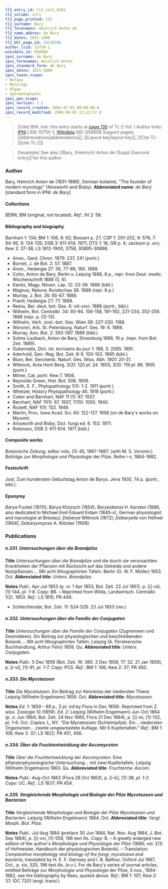 ```yaml
---
tl2_entry_id: tl2_vol1_0181
tl2_volume: vol1
tl2_page_printed: 135
tl2_surname: Bary
tl2_forenames: Heinrich Anton de
tl2_name_abbrev: de Bary
tl2_dates: 1831-1888
tl2_bhl_page_id: 33120266
author_lsid: 15750-1
wikidata_id: Q58806
ipni_surname: de Bary
ipni_forenames: Heinrich Anton
ipni_standard_form: de Bary
ipni_dates: 1831-1888
ipni_taxon_scope: 
- Botany
- Mycology
- Algae
- Spermatophytes
ipni_geo_scope: 
ipni_version: 1.2
ipni_record_created: 2003-07-02 00:00:00.0
ipni_record_modified: 2009-08-05 12:12:57.0
---
```


> [!cite] BHL link: this entry starts at [page 135](https://www.biodiversitylibrary.org/page/33120266) of TL-2 Vol. I
> Author links: [IPNI](https://www.ipni.org/a/15750-1) LSID 15750-1, [Wikidata](https://www.wikidata.org/wiki/Q58806) QID Q58806
> Support pages: [[Abbreviations|abbreviations]], [[Layout key|layout key]], [[Cite TL-2|cite TL-2]]

> [!example] See also [[Bary, (Heinrich) Anton de (Suppl.)|second entry]] for this author

### Author

Bary, Heinrich Anton de (1831-1888), German botanist, "The founder of modern mycology" (Ainsworth and Bisby). 
**Abbreviated name**: *de Bary* \[standard form in IPNI: *de Bary*\]

#### Collections

BERN, BM (original, not located).
*Ref*.: IH 2: 58.

#### Bibliography and biography

Barnhart 1: 134; BM 1: 106, 6: 62; Bossert p. 27; CSP 1: 201-202, 6: 578, 7: 94-95, 9: 134-135; DSB 3: 611-614. 1971; DTS 1: 16; GR p. 4; Jackson p. xxv; Kew 2: 37-38; LS 1812-1900, 3758, 30895-30898.
- Anon., Gard. Chron. 1879: 237, 241 (portr.)
- Bornet, J. de Bot. 2: 57. 1887.
- Anon., Hedwigia 27: 36, 77-86, 180. 1888.
- Cohn, Anton de Bary, Berlin u. Leipzig 1888, 8 p., repr. from Deut. medic. Wochenschrift 1888 (5, 6).
- Kanitz, Magy. Növen. Lap. 12: 33-39. 1888 (bibl.)
- Magnus, Naturw. Rundschau 39. 1888 (repr. 8 p.)
- Murray, J. Bot. 26: 65-67. 1888.
- Prantl, Hedwigia 27: 77. 1888.
- Reess, Ber. deut. bot. Ges. 6: viii-xxvi. 1888 (portr., bibl.)
- Wilhelm, Bot. Centralbl. 34: 93-94. 156-158, 191-192, 221-234, 252-256. 1888 (repr. p. \[1\]-13).
- Wilhelm, Verh. zool.-bot. Ges. Wien 38: 227-230. 1188.
- Woronin, Arb. St. Petersburg. Naturf. Ges. 19: 6. 1888.
- Murray, Ann. Bot. 2: 393-397. 1889 (bibl.)
- Solms-Laubach, Anton de Bary, Strassburg 1889, 19 p. (repr. from Bot. Zeit. 1889).
- Gubernatis, Dict. int. écrivains du jour 1: 188, 3: 2085. 1891.
- Aderhold, Gen.-Reg. Bot. Zeit. 8-9, 100-102. 1895 (bibl.)
- Blum, Ber. Senckenb. Naturf. Ges. Wiss. Abh. 1901: 20-21.
- Wittrock, Acta Horti Berg. 3(2): 120 *pl. 24.* 1903, 3(3): 119 *pl. 86.* 1905 (portr.)
- Milner, Cat. portr. Kew 7. 1906.
- Reynolds Green, Hist. Bot. 508. 1909.
- Smith, E. F., Phytopathology 1(1): 1-2. 1911 (portr.)
- Whetzel, History Phytopathology 46. 1918 (portr.)
- Coker and Barnhart, NAF 11 (1): 87. 1937.
- Barnhart, NAF 11(1): 87. 1937, 7(15): 1050. 1940.
- Rickett, NAF 1(1): 153. 1949.
- Martin, Proc. Iowa Acad. Sci. 65: 122-127. 1958 (on de Bary's works on Myxom).
- Ainsworth and Bisby, Dict. fungi ed. 6. 153. 1971.
- Robinson, DSB 3: 611-614. 1971 (bibl.)

#### Composite works

*Botanische Zeitung*, editor vols. 25-45, 1867-1887; (with M. S. Voronin:) *Beiträge zur Morphologie und Physiologie* der Pilze. Reihe i-v, 1864-1882.

#### Festschrift

Jost, Zum hundersten Geburtstag Anton de Barys. Jena 1930, 74 p. (portr., bibl.).

#### Eponymy

*Barya* Fuckel (1870); *Barya* Klotzsch (1854); *Baryeidamia* H. Karsten (1888, also dedicated to Michael Emil Eduard Eidam (1845-x), German physiologist and mycologist at Breslau); *Debarya* Wittrock (1872); *Debaryella* von Höhnel (1904); *Debaryomyces* A. Klöcker (1909).

### Publications

##### n.331. Untersuchungen über die Brandpilze

**Title**
*Untersuchungen über die Brandpilze* und die durch sie verursachten Krankheiten der Pflanzen mit Rücksicht auf das Getreide und andere Nutzpflanzen.... Mit acht lithographirten Tafeln. Berlin (G. W. F. Müller) 1853. Oct.
**Abbreviated title**: *Unters. Brandpilze*.

**Notes**
*Publ*.: Apr-Jul 1853 (p. vi: 1 Apr 1853, Bot. Zeit. 22 Jul 1851), p. \[i\]-viii, \[1\]-144, *pl. 1-8. Copy*: BR. – Reprinted from Wilda, Landwirtsch. Centralbl. 1(2). 1853.
*Ref*.: LS 1815; PR 449.
- Schlechtendal, Bot. Zeit. 11: 524-526. 23 Jul 1853 (rev.)

##### n.332. Untersuchungen über die Familie der Conjugaten

**Title**
*Untersuchungen über die Familie der Conjugaten* (Zygnemeen und Desmidieen). Ein Beitrag zur physiologischen und beschreibenden Botanik.... Mit acht lithographirten Tafeln. Leipzig (A. Förstnersche Buchhandlung, Arthur Felix) 1858. Qu.
**Abbreviated title**: *Unters. Conjugaten*.

**Notes**
*Publ*.: 5 Dec 1858 (Bot. Zeit. 16: 360. 3 Dec 1858, 17: 32. 21 Jan 1859), p. \[i-vi\], \[1\]-91, *pl. 1-7. Copy*: PCS.
*Ref*.: BM 1: 106; Kew 2: 37; PR 450.

##### n.333. Die Mycetozoen

**Title**
*Die Mycetozoen*. Ein Beitrag zur Kenntniss der niedersten Thiere. Leipzig (Wilhelm Engelmann) 1859. Oct.
**Abbreviated title**: *Mycetozoen*.

**Notes**
*Ed. 1*: 1859 – 89 p., *5 pl*. (rd by Flora in Dec 1859). Reprinted from Z. wiss. Zoologie 10 (1859).
*Ed. 2*: Leipzig (Wilhelm Engelmann) Jun-Oct 1864 (p. x: Jun 1864; Bot. Zeit. 24 Nov 1865; Flora 21 Dec 1864), p. \[i\]-xii, \[1\]-132, *pl. 1-6.* Oct. *Copies*: L, NY. "Die Mycetozoen (Schleimpilze). Ein... niedersten Organismen... zweite umgearbeitete Auflage. Mit 6 Kupfertafeln."
*Ref*.: BM 1: 106; Kew 2: 37; LS 1822; PR 451, 456.

##### n.334. Über die Fruchtentwicklung der Ascomyceten

**Title**
*Über die Fruchtentwicklung der Ascomyceten*. Eine pflanzenphysiologische Untersuchung... mit zwei Kupfertafeln. Leipzig (Wilhelm Engelmann) 1863. Qu.
**Abbreviated title**: *Fruchtentw. Ascom.*

**Notes**
*Publ*.: Aug-Oct 1863 (Flora 28 Oct 1863), p. \[i-iii\], \[1\]-38, *pl. 1-2. Copy*: UC.
*Ref*.: LS 1837; PR 454.

##### n.335. Vergleichende Morphologie und Biologie der Pilze Mycetozoen und Bacterien

**Title**
*Vergleichende Morphologie und Biologie der Pilze Mycetozoen und Bacterien*. Leipzig (Wilhelm Engelmann) 1884. Oct.
**Abbreviated title**: *Vergl. Morph. Biol. Pilze*.

**Notes**
*Publ*.: Jul-Aug 1884 (preface 30 Jun 1884, Nat. Nov. Aug 1884, J. Bot. Sep 1884), p. \[i\]-xvi, \[1\]-558, 198 text ills. *Copy*: B. – A greatly enlarged new edition of the author's *Morphologie und Physiologie der Pilze* (1866; vol. 2(1) of Hofmeister, Handbuch der physiologischen Botanik). – Translation: *Comparative morphology and biology of the fungi, mycetozoa and bacteria*, translated by H. E. F. Garnsey and I. B. Balfour, Oxford Jul 1887, Oct., p. xix, 525, 198 text ills. (*n.v.*). For de Bary's series of journal articles, entitled Beiträge zur Morphologie und Physiologie der Pilze, 5 nos., 1864-1882, see the bibliography by Rees, quoted above.
*Ref*.: BM 1: 107; Kew 2: 37; IDC 7201 (engl. transl.)

